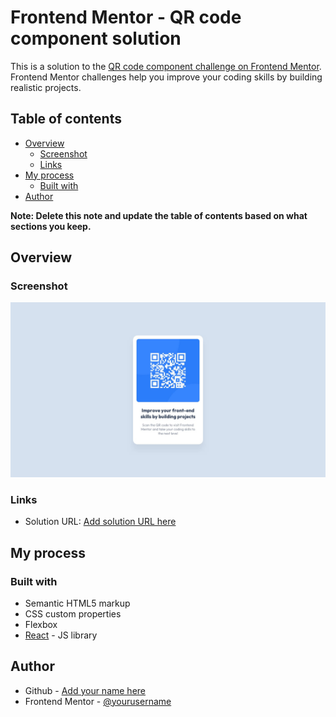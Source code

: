 # Frontend Mentor - QR code component solution

This is a solution to the [QR code component challenge on Frontend Mentor](https://www.frontendmentor.io/challenges/qr-code-component-iux_sIO_H). Frontend Mentor challenges help you improve your coding skills by building realistic projects. 

## Table of contents

- [Overview](#overview)
  - [Screenshot](#screenshot)
  - [Links](#links)
- [My process](#my-process)
  - [Built with](#built-with)
- [Author](#author)

**Note: Delete this note and update the table of contents based on what sections you keep.**

## Overview

### Screenshot

![](./screenshot.jpg)


### Links

- Solution URL: [Add solution URL here](https://github.com/Stoppery/frontendmentor_qr-code-component)

## My process

### Built with

- Semantic HTML5 markup
- CSS custom properties
- Flexbox
- [React](https://reactjs.org/) - JS library
## Author

- Github - [Add your name here](https://github.com/Stoppery)
- Frontend Mentor - [@yourusername](https://www.frontendmentor.io/profile/Stoppery)
